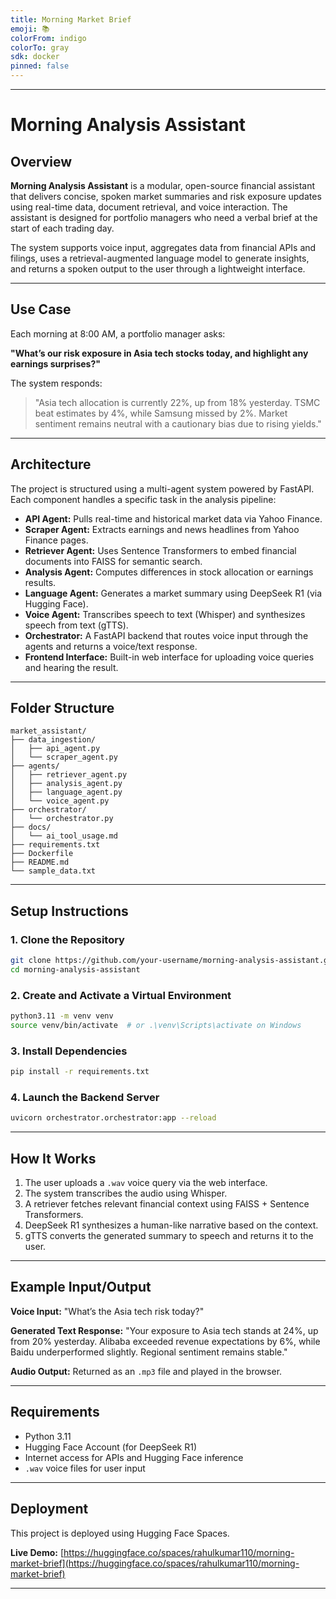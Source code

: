 ```yaml
---
title: Morning Market Brief
emoji: 📚
colorFrom: indigo
colorTo: gray
sdk: docker
pinned: false
---
```

---

# Morning Analysis Assistant

## Overview

**Morning Analysis Assistant** is a modular, open-source financial assistant that delivers concise, spoken market summaries and risk exposure updates using real-time data, document retrieval, and voice interaction. The assistant is designed for portfolio managers who need a verbal brief at the start of each trading day.

The system supports voice input, aggregates data from financial APIs and filings, uses a retrieval-augmented language model to generate insights, and returns a spoken output to the user through a lightweight interface.

---

## Use Case

Each morning at 8:00 AM, a portfolio manager asks:

**"What’s our risk exposure in Asia tech stocks today, and highlight any earnings surprises?"**

The system responds:

> "Asia tech allocation is currently 22%, up from 18% yesterday. TSMC beat estimates by 4%, while Samsung missed by 2%. Market sentiment remains neutral with a cautionary bias due to rising yields."

---

## Architecture

The project is structured using a multi-agent system powered by FastAPI. Each component handles a specific task in the analysis pipeline:

* **API Agent:** Pulls real-time and historical market data via Yahoo Finance.
* **Scraper Agent:** Extracts earnings and news headlines from Yahoo Finance pages.
* **Retriever Agent:** Uses Sentence Transformers to embed financial documents into FAISS for semantic search.
* **Analysis Agent:** Computes differences in stock allocation or earnings results.
* **Language Agent:** Generates a market summary using DeepSeek R1 (via Hugging Face).
* **Voice Agent:** Transcribes speech to text (Whisper) and synthesizes speech from text (gTTS).
* **Orchestrator:** A FastAPI backend that routes voice input through the agents and returns a voice/text response.
* **Frontend Interface:** Built-in web interface for uploading voice queries and hearing the result.

---

## Folder Structure

```
market_assistant/
├── data_ingestion/
│   ├── api_agent.py
│   └── scraper_agent.py
├── agents/
│   ├── retriever_agent.py
│   ├── analysis_agent.py
│   ├── language_agent.py
│   └── voice_agent.py
├── orchestrator/
│   └── orchestrator.py
├── docs/
│   └── ai_tool_usage.md
├── requirements.txt
├── Dockerfile
├── README.md
└── sample_data.txt
```

---

## Setup Instructions

### 1. Clone the Repository

```bash
git clone https://github.com/your-username/morning-analysis-assistant.git
cd morning-analysis-assistant
```

### 2. Create and Activate a Virtual Environment

```bash
python3.11 -m venv venv
source venv/bin/activate  # or .\venv\Scripts\activate on Windows
```

### 3. Install Dependencies

```bash
pip install -r requirements.txt
```

### 4. Launch the Backend Server

```bash
uvicorn orchestrator.orchestrator:app --reload
```

---

## How It Works

1. The user uploads a `.wav` voice query via the web interface.
2. The system transcribes the audio using Whisper.
3. A retriever fetches relevant financial context using FAISS + Sentence Transformers.
4. DeepSeek R1 synthesizes a human-like narrative based on the context.
5. gTTS converts the generated summary to speech and returns it to the user.

---

## Example Input/Output

**Voice Input:**
"What’s the Asia tech risk today?"

**Generated Text Response:**
"Your exposure to Asia tech stands at 24%, up from 20% yesterday. Alibaba exceeded revenue expectations by 6%, while Baidu underperformed slightly. Regional sentiment remains stable."

**Audio Output:**
Returned as an `.mp3` file and played in the browser.

---

## Requirements

* Python 3.11
* Hugging Face Account (for DeepSeek R1)
* Internet access for APIs and Hugging Face inference
* `.wav` voice files for user input

---

## Deployment

This project is deployed using Hugging Face Spaces.

**Live Demo:**
[https://huggingface.co/spaces/rahulkumar110/morning-market-brief](https://huggingface.co/spaces/rahulkumar110/morning-market-brief)

---


